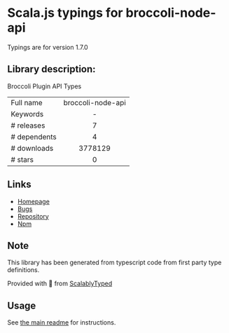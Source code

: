 
# Scala.js typings for broccoli-node-api

Typings are for version 1.7.0

## Library description:
Broccoli Plugin API Types

|                    |                 |
| ------------------ | :-------------: |
| Full name          | broccoli-node-api |
| Keywords           | - |
| # releases         | 7 |
| # dependents       | 4 |
| # downloads        | 3778129 |
| # stars            | 0 |

## Links
- [Homepage](https://github.com/broccolijs/broccoli-node-api#readme)
- [Bugs](https://github.com/broccolijs/broccoli-node-api/issues)
- [Repository](https://github.com/broccolijs/broccoli-node-api)
- [Npm](https://www.npmjs.com/package/broccoli-node-api)
    


## Note
This library has been generated from typescript code from first party type definitions.

Provided with :purple_heart: from [ScalablyTyped](https://github.com/oyvindberg/ScalablyTyped)

## Usage
See [the main readme](../../readme.md) for instructions.


